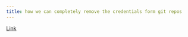 ```yaml
---
title: how we can completely remove the credentials form git repos
---
```


[Link](https://docs.github.com/en/authentication/keeping-your-account-and-data-secure/removing-sensitive-data-from-a-repository)
